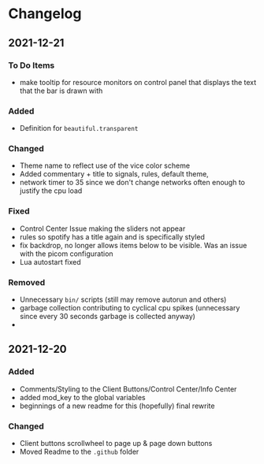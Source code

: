 # Changelog


## 2021-12-21

### To Do Items 
- make tooltip for resource monitors on control panel that displays the text that the bar is drawn with 

### Added 
- Definition for `beautiful.transparent`

### Changed 
- Theme name to reflect use of the vice color scheme 
- Added commentary + title to signals, rules, default theme, 
- network timer to 35 since we don't change networks often enough to justify the cpu load

### Fixed 
- Control Center Issue making the sliders not appear
- rules so spotify has a title again and is specifically styled
- fix backdrop, no longer allows items below to be visible. Was an issue with the picom configuration
- Lua autostart fixed

### Removed
- Unnecessary `bin/` scripts (still may remove autorun and others)
- garbage collection contributing to cyclical cpu spikes (unnecessary since every 30 seconds garbage is collected anyway)
- 


##  2021-12-20

### Added

- Comments/Styling to the Client Buttons/Control Center/Info Center
- added mod_key to the global variables 
- beginnings of a new readme for this (hopefully) final rewrite
### Changed

- Client buttons scrollwheel to page up & page down buttons
- Moved Readme to the `.github` folder
